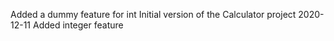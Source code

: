 Added a dummy feature for int
Initial version of the Calculator project
2020-12-11
Added integer feature
